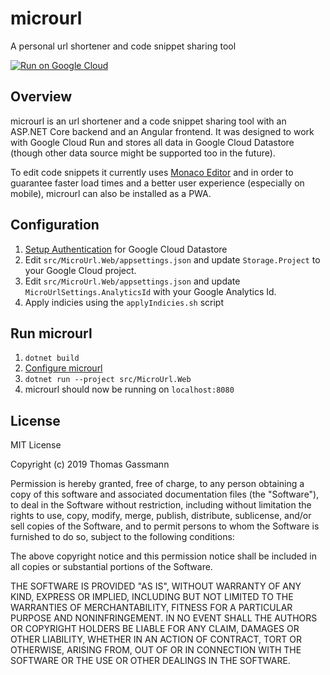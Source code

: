 # microurl

A personal url shortener and code snippet sharing tool

[![Run on Google Cloud](https://storage.googleapis.com/cloudrun/button.svg)](https://console.cloud.google.comcloudshell/editor?shellonly=true&cloudshell_image=gcr.io/cloudrun/button&cloudshell_git_repo=https://github.com/thomasgassmann/microurl)

## Overview

microurl is an url shortener and a code snippet sharing tool with an ASP.NET Core backend and an Angular frontend. It was designed to work with Google Cloud Run and stores all data in Google Cloud Datastore (though other data source might be supported too in the future).

To edit code snippets it currently uses [Monaco Editor](https://github.com/microsoft/monaco-editor) and in order to guarantee faster load times and a better user experience (especially on mobile), microurl can also be installed as a PWA.

## Configuration

1. [Setup Authentication](https://cloud.google.com/docs/authentication/production) for Google Cloud Datastore
2. Edit `src/MicroUrl.Web/appsettings.json` and update `Storage.Project` to your Google Cloud project.
3. Edit `src/MicroUrl.Web/appsettings.json` and update `MicroUrlSettings.AnalyticsId` with your Google Analytics Id.
4. Apply indicies using the `applyIndicies.sh` script

## Run microurl

1. `dotnet build`
2. [Configure microurl](#Configuration)
3. `dotnet run --project src/MicroUrl.Web`
4. microurl should now be running on `localhost:8080`

## License

MIT License

Copyright (c) 2019 Thomas Gassmann

Permission is hereby granted, free of charge, to any person obtaining a copy
of this software and associated documentation files (the "Software"), to deal
in the Software without restriction, including without limitation the rights
to use, copy, modify, merge, publish, distribute, sublicense, and/or sell
copies of the Software, and to permit persons to whom the Software is
furnished to do so, subject to the following conditions:

The above copyright notice and this permission notice shall be included in all
copies or substantial portions of the Software.

THE SOFTWARE IS PROVIDED "AS IS", WITHOUT WARRANTY OF ANY KIND, EXPRESS OR
IMPLIED, INCLUDING BUT NOT LIMITED TO THE WARRANTIES OF MERCHANTABILITY,
FITNESS FOR A PARTICULAR PURPOSE AND NONINFRINGEMENT. IN NO EVENT SHALL THE
AUTHORS OR COPYRIGHT HOLDERS BE LIABLE FOR ANY CLAIM, DAMAGES OR OTHER
LIABILITY, WHETHER IN AN ACTION OF CONTRACT, TORT OR OTHERWISE, ARISING FROM,
OUT OF OR IN CONNECTION WITH THE SOFTWARE OR THE USE OR OTHER DEALINGS IN THE
SOFTWARE.
